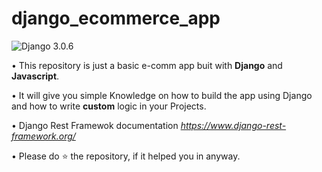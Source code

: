 # django_ecommerce_app

![Django 3.0.6](https://img.shields.io/badge/Django-3.0.6-brightgreen.svg)

• This repository is just a basic e-comm app buit with **Django** and **Javascript**.

• It will give you simple Knowledge on how to build the app using Django and how to write **custom** logic in your Projects.

• Django Rest Framewok documentation _https://www.django-rest-framework.org/_

• Please do ⭐ the repository, if it helped you in anyway.
